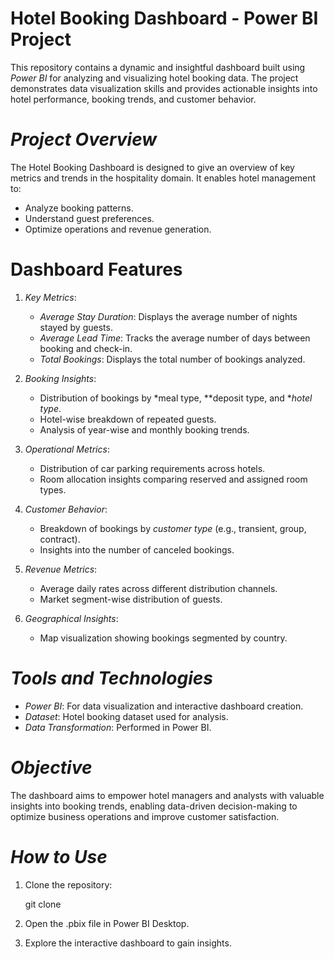 # Hotel Booking Dashboard - Power BI Project

This repository contains a dynamic and insightful dashboard built using *Power BI* for analyzing and visualizing hotel booking data. The project demonstrates data visualization skills and provides actionable insights into hotel performance, booking trends, and customer behavior.

# *Project Overview*
The Hotel Booking Dashboard is designed to give an overview of key metrics and trends in the hospitality domain. It enables hotel management to:
- Analyze booking patterns.
- Understand guest preferences.
- Optimize operations and revenue generation.

# Dashboard Features
1. *Key Metrics*:
   - *Average Stay Duration*: Displays the average number of nights stayed by guests.
   - *Average Lead Time*: Tracks the average number of days between booking and check-in.
   - *Total Bookings*: Displays the total number of bookings analyzed.

2. *Booking Insights*:
   - Distribution of bookings by *meal type, **deposit type, and **hotel type*.
   - Hotel-wise breakdown of repeated guests.
   - Analysis of year-wise and monthly booking trends.

3. *Operational Metrics*:
   - Distribution of car parking requirements across hotels.
   - Room allocation insights comparing reserved and assigned room types.

4. *Customer Behavior*:
   - Breakdown of bookings by *customer type* (e.g., transient, group, contract).
   - Insights into the number of canceled bookings.

5. *Revenue Metrics*:
   - Average daily rates across different distribution channels.
   - Market segment-wise distribution of guests.

6. *Geographical Insights*:
   - Map visualization showing bookings segmented by country.

# *Tools and Technologies*
- *Power BI*: For data visualization and interactive dashboard creation.
- *Dataset*: Hotel booking dataset used for analysis.
- *Data Transformation*: Performed in Power BI.

# *Objective*
The dashboard aims to empower hotel managers and analysts with valuable insights into booking trends, enabling data-driven decision-making to optimize business operations and improve customer satisfaction.

# *How to Use*
1. Clone the repository:
   
   git clone <repository-url>
   
2. Open the .pbix file in Power BI Desktop.
3. Explore the interactive dashboard to gain insights.

